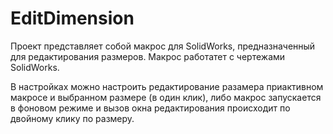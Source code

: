 # EditDimension 
Проект представляет собой макрос для SolidWorks, предназначенный для редактирования размеров.
Макрос работатет с чертежами SolidWorks.

В настройках можно настроить редактирование разамера приактивном макросе и выбранном размере (в один клик),
либо макрос запускается в фоновом режиме и вызов окна редактирования происходит по двойному клику по размеру.

